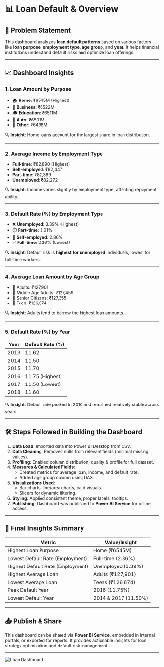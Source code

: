 # 📊 Loan Default & Overview 

## 📌 Problem Statement

This dashboard analyzes **loan default patterns** based on various factors like **loan purpose**, **employment type**, **age group**, and **year**. It helps financial institutions understand default risks and optimize loan offerings.

---

## 📈 Dashboard Insights

### 1. Loan Amount by Purpose
- 🏠 **Home**: ₹6545M (Highest)
- 💼 **Business**: ₹6522M
- 🎓 **Education**: ₹6511M
- 🚗 **Auto**: ₹6501M
- 🔧 **Other**: ₹6498M

🔍 **Insight**: Home loans account for the largest share in loan distribution.

---

### 2. Average Income by Employment Type
- **Full-time**: ₹82,890 (Highest)
- **Self-employed**: ₹82,447
- **Part-time**: ₹82,389
- **Unemployed**: ₹82,272

🔍 **Insight**: Income varies slightly by employment type, affecting repayment ability.

---

### 3. Default Rate (%) by Employment Type
- ❌ **Unemployed**: 3.39% (Highest)
- ⏱️ **Part-time**: 3.01%
- 💼 **Self-employed**: 2.86%
- ✅ **Full-time**: 2.36% (Lowest)

🔍 **Insight**: Default risk is **highest for unemployed** individuals, lowest for full-time workers.

---

### 4. Average Loan Amount by Age Group
- 👨 Adults: ₹127,901
- 👴 Middle Age Adults: ₹127,459
- 👵 Senior Citizens: ₹127,355
- 🧑 Teen: ₹126,674

🔍 **Insight**: Adults tend to borrow the highest loan amounts.

---

### 5. Default Rate (%) by Year
| Year | Default Rate (%) |
|------|------------------|
| 2013 | 11.62            |
| 2014 | 11.50            |
| 2015 | 11.70            |
| 2016 | 11.75 (Highest)  |
| 2017 | 11.50 (Lowest)   |
| 2018 | 11.60            |

🔍 **Insight**: Default rate peaked in 2016 and remained relatively stable across years.

---

## 🛠️ Steps Followed in Building the Dashboard

1. **Data Load**: Imported data into Power BI Desktop from CSV.
2. **Data Cleaning**: Removed nulls from relevant fields (minimal missing values).
3. **Profiling**: Enabled column distribution, quality & profile for full dataset.
4. **Measures & Calculated Fields**:
   - Created metrics for average loan, income, and default rate.
   - Added age group column using DAX.
5. **Visualizations Used**:
   - Bar charts, line/area charts, card visuals.
   - Slicers for dynamic filtering.
6. **Styling**: Applied consistent theme, proper labels, tooltips.
7. **Publishing**: Dashboard was published to **Power BI Service** for online access.

---

## 🧠 Final Insights Summary

| Metric                           | Value/Insight               |
|----------------------------------|-----------------------------|
| Highest Loan Purpose             | Home (₹6545M)               |
| Lowest Default Rate (Employment) | Full-time (2.36%)           |
| Highest Default Rate (Employment)| Unemployed (3.39%)          |
| Highest Average Loan             | Adults (₹127,901)           |
| Lowest Average Loan              | Teens (₹126,674)            |
| Peak Default Year                | 2016 (11.75%)               |
| Lowest Default Year              | 2014 & 2017 (11.50%)        |

---

## 📤 Publish & Share

This dashboard can be shared via **Power BI Service**, embedded in internal portals, or exported for reports. It provides actionable insights for loan strategy optimization and default risk management.

---
![Loan Dashboard](<img width="2000" height="1140" alt="Image" src="https://github.com/user-attachments/assets/8772f0c1-916a-403a-add1-22271d7ced1f" />)
